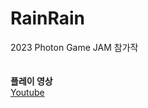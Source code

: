 # RainRain
 2023 Photon Game JAM 참가작  
&nbsp;    
&nbsp;    
**플레이 영상**  
[Youtube](https://youtu.be/bLUvmrUm-vo)
